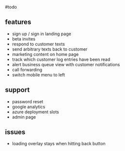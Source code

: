 #todo

## features
- sign up / sign in landing page
- beta invites
- respond to customer texts
- send arbitrary texts back to customer
- marketing content on home page
- track which customer log entries have been read
- alert business queue view with customer notifications
- call forwarding
- switch mobile menu to left

## support
- password reset
- google analytics
- azure deployment slots
- admin page

## issues
- loading overlay stays when hitting back button